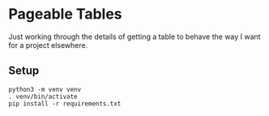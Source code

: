 # Pageable Tables

Just working through the details of getting a table to behave the way I want for a project elsewhere.

## Setup

    python3 -m venv venv
    . venv/bin/activate
    pip install -r requirements.txt

